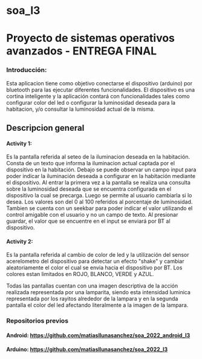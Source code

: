 # soa_l3
# Proyecto de sistemas operativos avanzados - ENTREGA FINAL

### Introducción:
Esta aplicacion tiene como objetivo conectarse el dispositivo (arduino) por bluetooth para las ejecutar diferentes funcionalidades.
El dispositivo es una cortina inteligente y la aplicación contará con funcionalidades tales como configurar color del led o configurar la luminosidad deseada para la habitacion, y/o consultar la luminosidad actual de la misma.

## Descripcion general
#### Activity 1:
Es la pantalla referida al seteo de la iluminacion deseada en la habitación. 
Consta de un texto que informa la iluminacion actual captada por el dispositivo en la habitación. 
Debajo se puede observar un campo input para poder indicar la iluminación deseada a configurar en la habitación mediante el dispositivo. 
Al entrar la primera vez a la pantalla se realiza una consulta sobre la luminosidad deseada que se encuentra configurada en el dispositivo la cual se precarga. 
Luego se permite al usuario cambiarla si lo desea.
Los valores son del 0 al 100 referidos al porcentaje de luminosidad. Tambien se cuenta con un seekbar para poder indicar el valor utilizando el control amigable con el usuario y no un campo de texto. 
Al presionar guardar, el valor que se encuentre en el input se enviará por BT al dispositivo.

#### Activity 2: 
Es la pantalla referida al cambio de color de led y la utilización del sensor acerelometro del dispositivo para detectar un efecto "shake" y cambiar aleatoriamente el color el cual se envia hacia el dispositivo por BT.
Los colores estan limitados en ROJO, BLANCO, VERDE y AZUL.


Todas las pantallas cuentan con una imagen descriptiva de la acción realizada representada por una lamparita, siendo esta intensidad luminica representada por los rayitos alrededor de la lampara y en la segunda pantalla el color del led afectando literalmente a la imagen de la lampara.

### Repositorios previos
#### Android: https://github.com/matiasllunasanchez/soa_2022_android_l3
#### Arduino: https://github.com/matiasllunasanchez/soa_2022_l3
